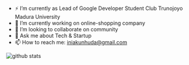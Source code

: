 - ⚡ I’m currently as Lead of Google Developer Student Club Trunojoyo Madura University
- 🔭 I’m currently working on online-shopping company
- 👯 I’m looking to collaborate on community
- 💬 Ask me about Tech & Startup
- 📫 How to reach me: iniakunhuda@gmail.com


![github stats](https://github-readme-stats.vercel.app/api?username=iniakunhuda&show_icons=true)

<!--
**iniakunhuda/iniakunhuda** is a ✨ _special_ ✨ repository because its `README.md` (this file) appears on your GitHub profile.

Here are some ideas to get you started:

- 🔭 I’m currently working on ...
- 🌱 I’m currently learning ...
- 👯 I’m looking to collaborate on ...
- 🤔 I’m looking for help with ...
- 💬 Ask me about ...
- 📫 How to reach me: ...
- 😄 Pronouns: ...
- ⚡ Fun fact: ...
-->
